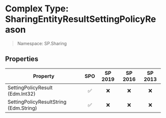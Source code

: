 # Complex Type: SharingEntityResultSettingPolicyReason

> Namespace: SP.Sharing

## Properties

Property | SPO | SP 2019 | SP 2016 | SP 2013
----------|:---:|:-------:|:-------:|:-------:
SettingPolicyResult (Edm.Int32) | ✅ | ❌ | ❌ | ❌
SettingPolicyResultString (Edm.String) | ✅ | ❌ | ❌ | ❌